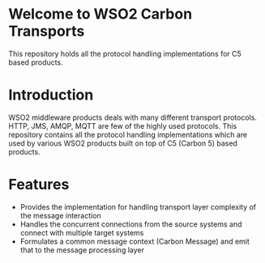 # Welcome to WSO2 Carbon Transports 
This repository holds all the protocol handling implementations for C5 based products. 

# Introduction
WSO2 middleware products deals with many different transport protocols. HTTP, JMS, AMQP, MQTT are few of the highly used protocols. This repository contains all the protocol handling implementations which are used by various WSO2 products built on top of C5 (Carbon 5) based products.

# Features
- Provides the implementation for handling transport layer complexity of the message interaction
- Handles the concurrent connections from the source systems and connect with multiple target systems
- Formulates a common message context (Carbon Message) and emit that to the message processing layer
